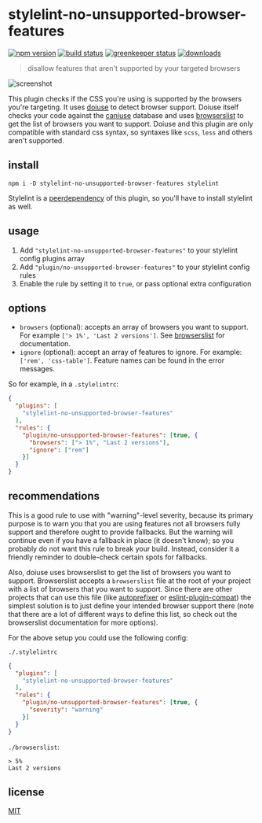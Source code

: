 # stylelint-no-unsupported-browser-features

[![npm version][version-badge]][version-url]
[![build status][build-badge]][build-url]
[![greenkeeper status][greenkeeper-badge]][greenkeeper-url]
[![downloads][downloads-badge]][downloads-url]

> disallow features that aren't supported by your targeted browsers

![screenshot](https://i.imgur.com/YVrqG6P.png)

This plugin checks if the CSS you're using is supported by the browsers you're targeting.
It uses [doiuse](https://github.com/anandthakker/doiuse) to detect browser support. Doiuse itself
checks your code against the [caniuse](http://caniuse.com/) database and uses
[browserslist](https://github.com/ai/browserslist) to get the list of browsers you want to support. 
Doiuse and this plugin are only compatible with standard css syntax, so syntaxes like `scss`,
`less` and others aren't supported.

## install

```shell
npm i -D stylelint-no-unsupported-browser-features stylelint
```

Stylelint is a [peerdependency](https://nodejs.org/en/blog/npm/peer-dependencies/) of this plugin,
so you'll have to install stylelint as well.

## usage

1. Add `"stylelint-no-unsupported-browser-features"` to your stylelint config plugins array
2. Add `"plugin/no-unsupported-browser-features"` to your stylelint config rules
3. Enable the rule by setting it to `true`, or pass optional extra configuration

## options

* `browsers` (optional): accepts an array of browsers you want to support. For example
  `['> 1%', 'Last 2 versions']`. See [browserslist](https://github.com/ai/browserslist) for documentation.
* `ignore` (optional): accept an array of features to ignore. For example: `['rem', 'css-table']`.
  Feature names can be found in the error messages.

So for example, in a `.stylelintrc`:

```json
{
  "plugins": [
    "stylelint-no-unsupported-browser-features"
  ],
  "rules": {
    "plugin/no-unsupported-browser-features": [true, {
      "browsers": ["> 1%", "Last 2 versions"],
      "ignore": ["rem"]
    }]
  }
}
```

## recommendations

This is a good rule to use with "warning"-level severity, because its primary purpose is to warn you
that you are using features not all browsers fully support and therefore ought to provide fallbacks.
But the warning will continue even if you have a fallback in place (it doesn't know); so you
probably do not want this rule to break your build. Instead, consider it a friendly reminder to
double-check certain spots for fallbacks.

Also, doiuse uses browserslist to get the list of browsers you want to support. Browserslist accepts a
`browserslist` file at the root of your project with a list of browsers that you want to support. Since
there are other projects that can use this file (like [autoprefixer](https://github.com/postcss/autoprefixer)
or [eslint-plugin-compat](https://github.com/amilajack/eslint-plugin-compat)) the simplest solution
is to just define your intended browser support there (note that there are a lot of different ways
to define this list, so check out the browserslist documentation for more options).

For the above setup you could use the following config:

`./.stylelintrc`

```json
{
  "plugins": [
    "stylelint-no-unsupported-browser-features"
  ],
  "rules": {
    "plugin/no-unsupported-browser-features": [true, {
      "severity": "warning"
    }]
  }
}
```

`./browserslist`:

```text
> 5%
Last 2 versions
```

## license

[MIT](http://ismay.mit-license.org/)

[build-badge]: https://travis-ci.org/ismay/stylelint-no-unsupported-browser-features.svg?branch=master
[build-url]: https://travis-ci.org/ismay/stylelint-no-unsupported-browser-features
[greenkeeper-badge]: https://badges.greenkeeper.io/ismay/stylelint-no-unsupported-browser-features.svg
[greenkeeper-url]: https://greenkeeper.io/
[downloads-badge]: https://img.shields.io/npm/dm/stylelint-no-unsupported-browser-features.svg
[downloads-url]: https://www.npmjs.com/package/stylelint-no-unsupported-browser-features
[version-badge]: https://img.shields.io/npm/v/stylelint-no-unsupported-browser-features.svg
[version-url]: https://www.npmjs.com/package/stylelint-no-unsupported-browser-features
